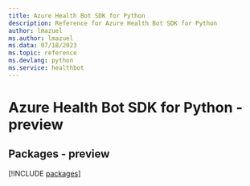 ```yaml
---
title: Azure Health Bot SDK for Python
description: Reference for Azure Health Bot SDK for Python
author: lmazuel
ms.author: lmazuel
ms.data: 07/18/2023
ms.topic: reference
ms.devlang: python
ms.service: healthbot
---
```

# Azure Health Bot SDK for Python - preview
## Packages - preview
[!INCLUDE [packages](health-bot-index.md)]